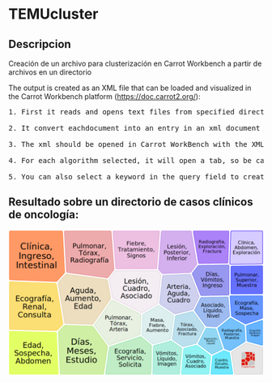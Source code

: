 # TEMUcluster

## Descripcion

Creación de un archivo para clusterización en Carrot Workbench a partir de archivos en un directorio

The output is created as an XML file that can be loaded and visualized in the Carrot Workbench platform (https://doc.carrot2.org/):

<pre>
1. First it reads and opens text files from specified directory.

2. It convert eachdocument into an entry in an xml document formatted for Carrot, where the "snippet" is the text of the file, and its title and url are the filenames

3. The xml should be opened in Carrot WorkBench with the XML source option, and selecting a specific algorithm and the "read all documents from input" options. Then press "Process"

4. For each algorithm selected, it will open a tab, so be careful with the memory usage.

5. You can also select a keyword in the query field to create a clusterization with ONLY docs that contain that keyword
</pre>

## Resultado sobre un directorio de casos clínicos de oncología:

![Image of Clusterization](https://github.com/cayorodriguez/temucluster/blob/master/clusters-20200826164731.png)
